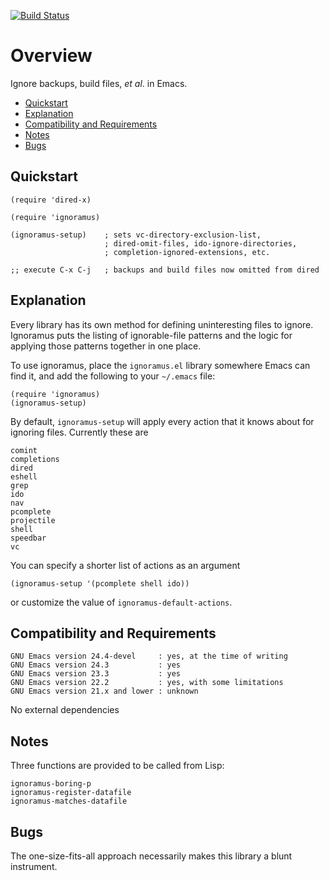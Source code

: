 [![Build Status](https://secure.travis-ci.org/rolandwalker/ignoramus.png?branch=master)](http://travis-ci.org/rolandwalker/ignoramus)

# Overview

Ignore backups, build files, *et al*. in Emacs.

 * [Quickstart](#quickstart)
 * [Explanation](#explanation)
 * [Compatibility and Requirements](#compatibility-and-requirements)
 * [Notes](#notes)
 * [Bugs](#bugs)

## Quickstart

```elisp
(require 'dired-x)
 
(require 'ignoramus)
 
(ignoramus-setup)    ; sets vc-directory-exclusion-list,
                     ; dired-omit-files, ido-ignore-directories,
                     ; completion-ignored-extensions, etc.
 
;; execute C-x C-j   ; backups and build files now omitted from dired
```

## Explanation

Every library has its own method for defining uninteresting files
to ignore.  Ignoramus puts the listing of ignorable-file patterns
and the logic for applying those patterns together in one place.

To use ignoramus, place the `ignoramus.el` library somewhere Emacs
can find it, and add the following to your `~/.emacs` file:

```elisp
(require 'ignoramus)
(ignoramus-setup)
```

By default, `ignoramus-setup` will apply every action that it
knows about for ignoring files.  Currently these are

	comint
	completions
	dired
	eshell
	grep
	ido
	nav
	pcomplete
	projectile
	shell
	speedbar
	vc

You can specify a shorter list of actions as an argument

```elisp
(ignoramus-setup '(pcomplete shell ido))
```

or customize the value of `ignoramus-default-actions`.

## Compatibility and Requirements

	GNU Emacs version 24.4-devel     : yes, at the time of writing
	GNU Emacs version 24.3           : yes
	GNU Emacs version 23.3           : yes
	GNU Emacs version 22.2           : yes, with some limitations
	GNU Emacs version 21.x and lower : unknown

No external dependencies

## Notes

Three functions are provided to be called from Lisp:

	ignoramus-boring-p
	ignoramus-register-datafile
	ignoramus-matches-datafile

## Bugs

The one-size-fits-all approach necessarily makes this library
a blunt instrument.
